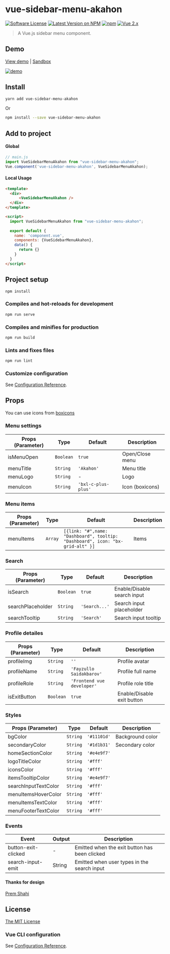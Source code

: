 # vue-sidebar-menu-akahon

[![Software License](https://img.shields.io/badge/license-MIT-brightgreen.svg?style=flat-square)](LICENSE)
[![Latest Version on NPM](https://img.shields.io/npm/v/vue-sidebar-menu-akahon.svg?style=flat-square)](https://www.npmjs.com/package/vue-sidebar-menu-akahon)
[![npm](https://img.shields.io/npm/dt/vue-sidebar-menu-akahon.svg?style=flat-square)](https://www.npmjs.com/package/vue-sidebar-menu-akahon)
[![Vue 2.x](https://img.shields.io/badge/vue-2.x-brightgreen.svg?style=flat-square)](https://vuejs.org)

> A Vue.js sidebar menu component. 
## Demo
[View demo](https://akahon.github.io/vue-sidebar-menu-akahon/) | [Sandbox](https://codesandbox.io/s/misty-architecture-hyuk5?file=/src/App.vue)

[![demo](https://drive.google.com/file/d/1_yIzrjqPom-N-aVjUHf-vomoZ3DU7Vei/view?usp=share_link)](https://akahon.github.io/vue-sidebar-menu-akahon/)
## Install

```bash
yarn add vue-sidebar-menu-akahon
```

Or

```bash
npm install --save vue-sidebar-menu-akahon
```

## Add to project

#### Global
```js
// main.js
import VueSidebarMenuAkahon from "vue-sidebar-menu-akahon";
Vue.component('vue-sidebar-menu-akahon', VueSidebarMenuAkahon);
```

#### Local Usage

```html
<template>
  <div>
      <VueSidebarMenuAkahon />
  </div>
</template>

<script>
  import VueSidebarMenuAkahon from "vue-sidebar-menu-akahon";
  
  export default {
    name: 'component.vue',
    components: {VueSidebarMenuAkahon},
    data() {
      return {}
    }
  }
</script>
```
## Project setup
```
npm install
```

### Compiles and hot-reloads for development
```
npm run serve
```

### Compiles and minifies for production
```
npm run build
```

### Lints and fixes files
```
npm run lint
```

### Customize configuration
See [Configuration Reference](https://cli.vuejs.org/config/).

## Props
You can use icons from [boxicons](https://boxicons.com/)
### Menu settings

Props (Parameter) | Type | Default | Description
--------- | ---- | ------- | -----------
isMenuOpen | `Boolean` | `true` | Open/Close menu
menuTitle | `String` | `'Akahon'` | Menu title 
menuLogo | `String` | - | Logo
menuIcon | `String` | `'bxl-c-plus-plus'` | Icon (boxicons)

### Menu items

Props (Parameter) | Type | Default | Description
--------- | ---- | ------- | -----------
menuItems | `Array` | `[{link: "#",name: "Dashboard", tooltip: "Dashboard", icon: "bx-grid-alt" }]` | Items

### Search

Props (Parameter) | Type | Default | Description
--------- | ---- | ------- | -----------
isSearch | `Boolean` | `true` | Enable/Disable search input
searchPlaceholder | `String` | `'Search...'` | Search input placeholder
searchTooltip | `String` | `'Search'` | Search input tooltip

### Profile detailes

Props (Parameter) | Type | Default | Description
--------- | ---- | ------- | -----------
profileImg | `String` | `''` | Profile avatar
profileName | `String` | `'Fayzullo Saidakbarov'` | Profile full name
profileRole | `String` | `'Frontend vue developer'` | Profile role title
isExitButton | `Boolean` | `true` | Enable/Disable exit button

### Styles

Props (Parameter) | Type | Default | Description
--------- | ---- | ------- | -----------
bgColor | `String` | `'#11101d'` | Background color
secondaryColor | `String` | `'#1d1b31'` | Secondary color
homeSectionColor | `String` | `'#e4e9f7'` | 
logoTitleColor | `String` | `'#fff'` | 
iconsColor | `String` | `'#fff'` | 
itemsTooltipColor | `String` | `'#e4e9f7'` | 
searchInputTextColor | `String` | `'#fff'` | 
menuItemsHoverColor | `String` | `'#fff'` | 
menuItemsTextColor | `String` | `'#fff'` | 
menuFooterTextColor | `String` | `'#fff'` | 

### Events

Event | Output |  Description
--------- | ---- | -----------
button-exit-clicked | - | Emitted when the exit button has been clicked
search-input-emit | String | Emitted when user types in the search input

#### Thanks for design
[Prem Shahi](https://www.codinglabweb.com/2021/04/responsive-side-navigation-bar-in-html.html)

## License
[The MIT License](http://opensource.org/licenses/MIT)

### Vue CLI configuration
See [Configuration Reference](https://cli.vuejs.org/config/).
